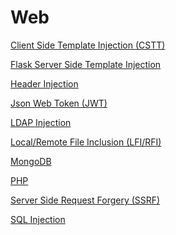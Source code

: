 # Web

[Client Side Template Injection (CSTT)](Web%200a6610e561964749bfeaff050d2a0451/Client%20Side%20Template%20Injection%20(CSTT)%20a77e8423c2884062b8b40a3fa3550777.md)

[Flask Server Side Template Injection](Web%200a6610e561964749bfeaff050d2a0451/Flask%20Server%20Side%20Template%20Injection%20efcd73413bba4f42bae701376a2d699e.md)

[Header Injection](Web%200a6610e561964749bfeaff050d2a0451/Header%20Injection%20acaa296a28bd413e95c8bca0282921c8.md)

[Json Web Token (JWT)](Web%200a6610e561964749bfeaff050d2a0451/Json%20Web%20Token%20(JWT)%20326e6685238d494594fc505ae9c4e70b.md)

[LDAP Injection](Web%200a6610e561964749bfeaff050d2a0451/LDAP%20Injection%20575d4d68965a4524958263abbb32922e.md)

[Local/Remote File Inclusion (LFI/RFI)](Web%200a6610e561964749bfeaff050d2a0451/Local%20Remote%20File%20Inclusion%20(LFI%20RFI)%203df479e967f244da99def895ca12ceb3.md)

[MongoDB](Web%200a6610e561964749bfeaff050d2a0451/MongoDB%2099a67101e71a4cdbbb06ef84e2e6b84e.md)

[PHP](Web%200a6610e561964749bfeaff050d2a0451/PHP%202c922257f1884fe38c577b8084a0736b.md)

[Server Side Request Forgery (SSRF)](Web%200a6610e561964749bfeaff050d2a0451/Server%20Side%20Request%20Forgery%20(SSRF)%20db89e985c72243328b1c888a3b35d5a3.md)

[SQL Injection](Web%200a6610e561964749bfeaff050d2a0451/SQL%20Injection%20efd96094f3ea4364bc53b06614e5acd2.md)